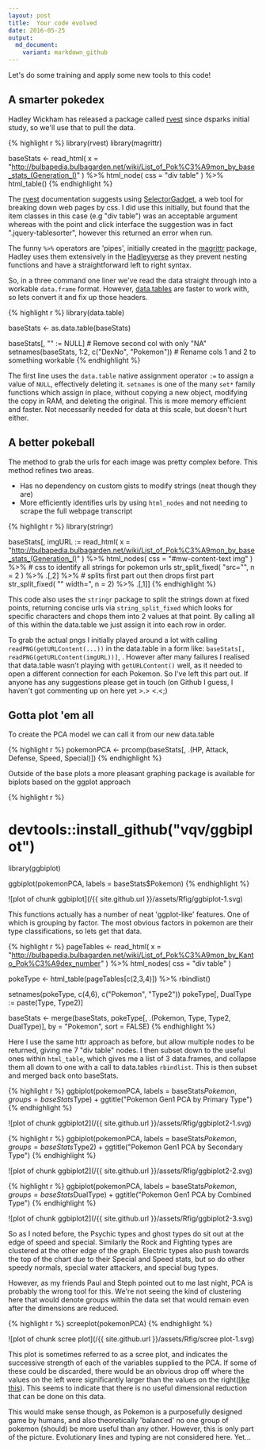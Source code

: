 ```yaml
---
layout: post
title:  Your code evolved
date: 2016-05-25
output:
  md_document:
    variant: markdown_github
---
```


Let's do some training and apply some new tools to this code!

## A smarter pokedex

Hadley Wickham has released a package called [rvest](https://cran.r-project.org/web/packages/rvest/index.html) since dsparks initial study, so we'll use that to pull the data.


{% highlight r %}
library(rvest)
library(magrittr)

baseStats <-
  read_html(
    x = "http://bulbapedia.bulbagarden.net/wiki/List_of_Pok%C3%A9mon_by_base_stats_(Generation_I)"
    ) %>%
  html_node(
    css = "div table"
    ) %>%
  html_table()
{% endhighlight %}

The [rvest](https://cran.r-project.org/web/packages/rvest/vignettes/selectorgadget.html) documentation suggests using [SelectorGadget](http://selectorgadget.com/), a web tool for breaking down web pages by css. I did use this initially, but found that the item classes in this case (e.g "div table") was an acceptable argument whereas with the point and click interface the suggestion was in fact ".jquery-tablesorter", however this returned an error when run.

The funny `%>%` operators are 'pipes', initially created in the [magrittr](http://www.r-statistics.com/2014/08/simpler-r-coding-with-pipes-the-present-and-future-of-the-magrittr-package/) package, Hadley uses them extensively in the [Hadleyverse](http://adolfoalvarez.cl/the-hitchhikers-guide-to-the-hadleyverse/) as they prevent nesting functions and have a straightforward left to right syntax.

So, in a three command one liner we've read the data straight through into a workable `data.frame` format. However, [data.tables](https://cran.r-project.org/web/packages/data.table/index.html) are faster to work with, so lets convert it and fix up those headers.


{% highlight r %}
library(data.table)

baseStats <- as.data.table(baseStats)

baseStats[, "" := NULL] # Remove second col with only "NA"
setnames(baseStats, 1:2, c("DexNo", "Pokemon")) # Rename cols 1 and 2 to something workable
{% endhighlight %}

The first line uses the `data.table` native assignment operator `:=` to assign a value of `NULL`, effectively deleting it. `setnames` is one of the many `set*` family functions which assign in place, without copying a new object, modifying the copy in RAM, and deleting the original. This is more memory efficient and faster. Not necessarily needed for data at this scale, but doesn't hurt either.

## A better pokeball

The method to grab the urls for each image was pretty complex before. This method refines two areas.

* Has no dependency on custom gists to modify strings (neat though they are)
* More efficiently identifies urls by using `html_nodes` and not needing to scrape the full webpage transcript


{% highlight r %}
library(stringr)

baseStats[, imgURL := read_html(
    x = "http://bulbapedia.bulbagarden.net/wiki/List_of_Pok%C3%A9mon_by_base_stats_(Generation_I)"
    ) %>% 
  html_nodes(
      css = "#mw-content-text img"
      ) %>% # css to identify all strings for pokemon urls
  str_split_fixed(
    "src=\"", 
    n = 2
    ) %>% .[,2] %>% # splits first part out then drops first part
  str_split_fixed(
    "\" width=", 
    n = 2) %>% .[,1]]
{% endhighlight %}

This code also uses the `stringr` package to split the strings down at fixed points, returning concise urls via `string_split_fixed` which looks for specific characters and chops them into 2 values at that point. By calling all of this within the data.table we just assign it into each row in order.

To grab the actual pngs I initially played around a lot with calling `readPNG(getURLContent(...))` in the data.table  in a form like: `baseStats[, readPNG(getURLContent(imgURL))]`, . However after many failures I realised that data.table wasn't playing with `getURLContent()` well, as it needed to open a different connection for each Pokemon. So I've left this part out. If anyone has any suggestions please get in touch (on Github I guess, I haven't got commenting up on here yet >.> <.<;)

## Gotta plot 'em all

To create the PCA model we can call it from our new data.table


{% highlight r %}
pokemonPCA <- prcomp(baseStats[, .(HP, Attack, Defense, Speed, Special)])
{% endhighlight %}

Outside of the base plots a more pleasant graphing package is available for biplots based on the ggplot approach


{% highlight r %}
# devtools::install_github("vqv/ggbiplot")

library(ggbiplot)

ggbiplot(pokemonPCA, labels = baseStats$Pokemon)
{% endhighlight %}

![plot of chunk ggbiplot](/{{ site.github.url  }}/assets/Rfig/ggbiplot-1.svg)

This functions actually has a number of neat 'ggplot-like' features. One of which is grouping by factor. The most obvious factors in pokemon are their type classifications, so lets get that data.


{% highlight r %}
pageTables <- 
  read_html(
    x = "http://bulbapedia.bulbagarden.net/wiki/List_of_Pok%C3%A9mon_by_Kanto_Pok%C3%A9dex_number"
    ) %>% 
  html_nodes(
    css = "div table"
    )

pokeType <- html_table(pageTables[c(2,3,4)]) %>%
  rbindlist()

setnames(pokeType, c(4,6), c("Pokemon", "Type2"))
pokeType[, DualType := paste(Type, Type2)]

baseStats <- merge(baseStats, pokeType[, .(Pokemon, Type, Type2, DualType)], by = "Pokemon", sort = FALSE)
{% endhighlight %}

Here I use the same httr approach as before, but allow multiple nodes to be returned, giving me 7 "div table" nodes. I then subset down to the useful ones within `html_table`, which gives me a list of 3 data.frames, and collapse them all down to one with a call to data.tables `rbindlist`. This is then subset and merged back onto baseStats.


{% highlight r %}
ggbiplot(pokemonPCA, labels = baseStats$Pokemon, groups = baseStats$Type) +
  ggtitle("Pokemon Gen1 PCA by Primary Type")
{% endhighlight %}

![plot of chunk ggbiplot2](/{{ site.github.url  }}/assets/Rfig/ggbiplot2-1.svg)

{% highlight r %}
ggbiplot(pokemonPCA, labels = baseStats$Pokemon, groups = baseStats$Type2) +
  ggtitle("Pokemon Gen1 PCA by Secondary Type")
{% endhighlight %}

![plot of chunk ggbiplot2](/{{ site.github.url  }}/assets/Rfig/ggbiplot2-2.svg)

{% highlight r %}
ggbiplot(pokemonPCA, labels = baseStats$Pokemon, groups = baseStats$DualType) +
  ggtitle("Pokemon Gen1 PCA by Combined Type")
{% endhighlight %}

![plot of chunk ggbiplot2](/{{ site.github.url  }}/assets/Rfig/ggbiplot2-3.svg)

So as I noted before, the Psychic types and ghost types do sit out at the edge of speed and special. Similarly the Rock and Fighting types are clustered at the other edge of the graph. Electric types also push towards the top of the chart due to their Special and Speed stats, but so do other speedy normals, special water attackers, and special bug types.

However, as my friends Paul and Steph pointed out to me last night, PCA is probably the wrong tool for this. We're not seeing the kind of clustering here that would denote groups within the data set that would remain even after the dimensions are reduced.


{% highlight r %}
screeplot(pokemonPCA)
{% endhighlight %}

![plot of chunk scree plot](/{{ site.github.url  }}/assets/Rfig/scree plot-1.svg)

This plot is sometimes referred to as a scree plot, and indicates the successive strength of each of the variables supplied to the PCA. If some of these could be discarded, there would be an obvious drop off where the values on the left were significantly larger than the values on the right([like this](http://fabian-kostadinov.github.io/2015/05/31/pca-in-r/)). This seems to indicate that there is no useful dimensional reduction that can be done on this data.

This would make sense though, as Pokemon is a purposefully designed game by humans, and also theoretically 'balanced' no one group of pokemon (should) be more useful than any other. However, this is only part of the picture. Evolutionary lines and typing are not considered here. Yet...
